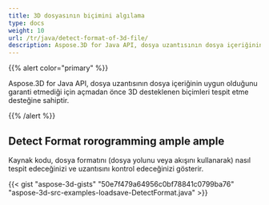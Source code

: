 ```yaml
---
title: 3D dosyasının biçimini algılama
type: docs
weight: 10
url: /tr/java/detect-format-of-3d-file/
description: Aspose.3D for Java API, dosya uzantısının dosya içeriğinin uygun olduğunu garanti etmediği için açmadan önce 3D desteklenen biçimleri tespit etme desteğine sahiptir.
---
```

{{% alert color="primary" %}} 

Aspose.3D for Java API, dosya uzantısının dosya içeriğinin uygun olduğunu garanti etmediği için açmadan önce 3D desteklenen biçimleri tespit etme desteğine sahiptir.

{{% /alert %}} 
##  **Detect Format rorogramming ample ample**
Kaynak kodu, dosya formatını (dosya yolunu veya akışını kullanarak) nasıl tespit edeceğinizi ve uzantısını kontrol edeceğinizi gösterir.

{{< gist "aspose-3d-gists" "50e7f479a64956c0bf78841c0799ba76" "aspose-3d-src-examples-loadsave-DetectFormat.java" >}}




